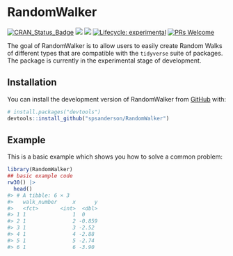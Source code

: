 
<!-- README.md is generated from README.Rmd. Please edit that file -->

# RandomWalker

<!-- badges: start -->

[![CRAN_Status_Badge](http://www.r-pkg.org/badges/version/RandomWalker)](https://cran.r-project.org/package=RandomWalker)
![](https://cranlogs.r-pkg.org/badges/RandomWalker)
![](https://cranlogs.r-pkg.org/badges/grand-total/RandomWalker)
[![Lifecycle:
experimental](https://img.shields.io/badge/lifecycle-experimental-orange.svg)](https://lifecycle.r-lib.org/articles/stages.html##experimental)
[![PRs
Welcome](https://img.shields.io/badge/PRs-welcome-brightgreen.svg?style=flat-square)](https://makeapullrequest.com)
<!-- badges: end -->

The goal of RandomWalker is to allow users to easily create Random Walks
of different types that are compatible with the `tidyverse` suite of
packages. The package is currently in the experimental stage of
development.

## Installation

You can install the development version of RandomWalker from
[GitHub](https://github.com/) with:

``` r
# install.packages("devtools")
devtools::install_github("spsanderson/RandomWalker")
```

## Example

This is a basic example which shows you how to solve a common problem:

``` r
library(RandomWalker)
## basic example code
rw30() |>
  head()
#> # A tibble: 6 × 3
#>   walk_number     x      y
#>   <fct>       <int>  <dbl>
#> 1 1               1  0    
#> 2 1               2 -0.859
#> 3 1               3 -2.52 
#> 4 1               4 -2.88 
#> 5 1               5 -2.74 
#> 6 1               6 -3.90
```
